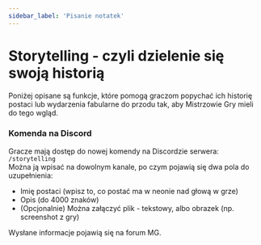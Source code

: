 ```yaml
---
sidebar_label: 'Pisanie notatek'
---
```



# Storytelling - czyli dzielenie się swoją historią

Poniżej opisane są funkcje, które pomogą graczom popychać ich historię postaci  lub wydarzenia fabularne do przodu tak, aby Mistrzowie Gry mieli do tego wgląd.

### Komenda na Discord

Gracze mają dostęp do nowej komendy na Discordzie serwera: `/storytelling`\
Można ją wpisać na dowolnym kanale, po czym pojawią się dwa pola do uzupełnienia:
- Imię postaci (wpisz to, co postać ma w neonie nad głową w grze)
- Opis (do 4000 znaków)
- (Opcjonalnie) Można załączyć plik - tekstowy, albo obrazek (np. screenshot z gry)

Wysłane informacje pojawią się na forum MG.
